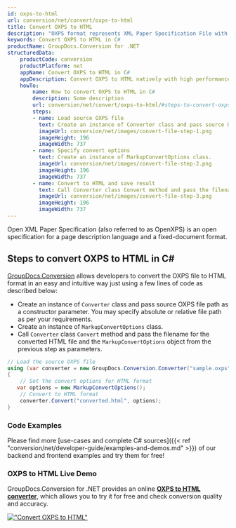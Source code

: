 ```yaml
---
id: oxps-to-html
url: conversion/net/convert/oxps-to-html
title: Convert OXPS to HTML
description: "OXPS format represents XML Paper Specification File with .oxps extension. Learn how to convert OXPS to HTML file programmatically in C# language using GroupDocs.Conversion for .NET library."
keywords: Convert OXPS to HTML in C#
productName: GroupDocs.Conversion for .NET
structuredData:
    productCode: conversion
    productPlatform: net
    appName: Convert OXPS to HTML in C#
    appDescription: Convert OXPS to HTML natively with high performance using C# language and server side GroupDocs.Conversion for .NET APIs, without the use of any software like Microsoft or Open Office.
    howTo:
        name: How to convert OXPS to HTML in C# 
        description: Some description
        url: conversion/net/convert/oxps-to-html/#steps-to-convert-oxps-to-html-in-c
        steps:
        - name: Load source OXPS file 
          text: Create an instance of Converter class and pass source OXPS file path as a constructor parameter. You may specify absolute or relative file path as per your requirements. 
          imageUrl: conversion/net/images/convert-file-step-1.png
          imageHeight: 196
          imageWidth: 737
        - name: Specify convert options 
          text: Create an instance of MarkupConvertOptions class.
          imageUrl: conversion/net/images/convert-file-step-2.png
          imageHeight: 196
          imageWidth: 737
        - name: Convert to HTML and save result 
          text: Call Converter class Convert method and pass the filename for the converted HTML file and the MarkupConvertOptions object from the previous step as parameters.
          imageUrl: conversion/net/images/convert-file-step-3.png
          imageHeight: 196
          imageWidth: 737
---
```


Open XML Paper Specification (also referred to as OpenXPS) is an open specification for a page description language and a fixed-document format.

## Steps to convert OXPS to HTML in C#

[GroupDocs.Conversion](https://products.groupdocs.com/conversion/net) allows developers to convert the OXPS file to HTML format in an easy and intuitive way just using a few lines of code as described below:

* Create an instance of `Converter` class and pass source OXPS file path as a constructor parameter. You may specify absolute or relative file path as per your requirements. 
* Create an instance of `MarkupConvertOptions` class.
* Call `Converter` class `Convert` method and pass the filename for the converted HTML file and the `MarkupConvertOptions` object from the previous step as parameters.

```csharp
// Load the source OXPS file
using (var converter = new GroupDocs.Conversion.Converter("sample.oxps"))
{
    // Set the convert options for HTML format
   var options = new MarkupConvertOptions();
    // Convert to HTML format
    converter.Convert("converted.html", options);
}
```

### Code Examples

Please find more [use-cases and complete C# sources]({{< ref "conversion/net/developer-guide/examples-and-demos.md" >}}) of our backend and frontend examples and try them for free!

### OXPS to HTML Live Demo

GroupDocs.Conversion for .NET provides an online [**OXPS to HTML converter**](https://products.groupdocs.app/conversion/oxps-to-html), which allows you to try it for free and check conversion quality and accuracy.

[!["Convert OXPS to HTML"](conversion/net/images/convert-to-html/convert-oxps-to-html.png)](https://products.groupdocs.app/conversion/oxps-to-html)